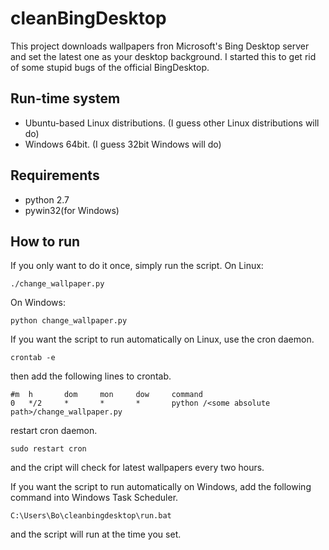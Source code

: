 # cleanBingDesktop

This project downloads wallpapers fron Microsoft's Bing Desktop server and set the latest one as your desktop background. I started this to get rid of some stupid bugs of the official BingDesktop.

## Run-time system

* Ubuntu-based Linux distributions. (I guess other Linux distributions will do)
* Windows 64bit. (I guess 32bit Windows will do)

## Requirements

* python 2.7
* pywin32(for Windows)

## How to run

If you only want to do it once, simply run the script.
On Linux:

	./change_wallpaper.py

On Windows:

	python change_wallpaper.py

If you want the script to run automatically on Linux, use the cron daemon.

	crontab -e

then add the following lines to crontab.

	#m	h		dom 	mon 	dow		command
	0	*/2 	*		*		* 		python /<some absolute path>/change_wallpaper.py

restart cron daemon.

	sudo restart cron

and the cript will check for latest wallpapers every two hours.

If you want the script to run automatically on Windows, add the following command into Windows Task Scheduler.

	C:\Users\Bo\cleanbingdesktop\run.bat

and the script will run at the time you set.